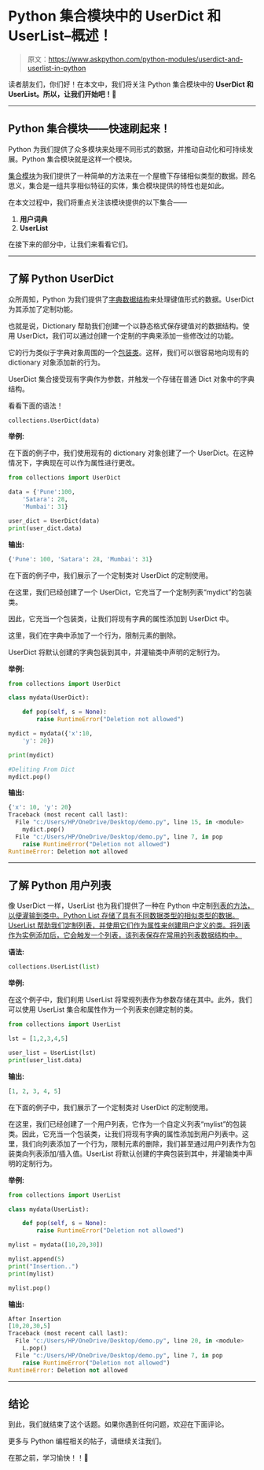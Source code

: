 # Python 集合模块中的 UserDict 和 UserList–概述！

> 原文：<https://www.askpython.com/python-modules/userdict-and-userlist-in-python>

读者朋友们，你们好！在本文中，我们将关注 Python 集合模块中的 **UserDict 和 UserList。所以，让我们开始吧！🙂**

* * *

## Python 集合模块——快速刷起来！

Python 为我们提供了众多模块来处理不同形式的数据，并推动自动化和可持续发展。Python 集合模块就是这样一个模块。

[集合模块](https://www.askpython.com/python-modules/python-collections)为我们提供了一种简单的方法来在一个屋檐下存储相似类型的数据。顾名思义，集合是一组共享相似特征的实体，集合模块提供的特性也是如此。

在本文过程中，我们将重点关注该模块提供的以下集合——

1.  **用户词典**
2.  **UserList**

在接下来的部分中，让我们来看看它们。

* * *

## 了解 Python UserDict

众所周知，Python 为我们提供了[字典数据结构](https://www.askpython.com/python/dictionary/python-dictionary-dict-tutorial)来处理键值形式的数据。UserDict 为其添加了定制功能。

也就是说，Dictionary 帮助我们创建一个以静态格式保存键值对的数据结构。使用 UserDict，我们可以通过创建一个定制的字典来添加一些修改过的功能。

它的行为类似于字典对象周围的一个[包装类](https://www.askpython.com/python/examples/decorators-in-python)。这样，我们可以很容易地向现有的 dictionary 对象添加新的行为。

UserDict 集合接受现有字典作为参数，并触发一个存储在普通 Dict 对象中的字典结构。

看看下面的语法！

```py
collections.UserDict(data)

```

**举例:**

在下面的例子中，我们使用现有的 dictionary 对象创建了一个 UserDict。在这种情况下，字典现在可以作为属性进行更改。

```py
from collections import UserDict 

data = {'Pune':100, 
	'Satara': 28, 
	'Mumbai': 31} 

user_dict = UserDict(data) 
print(user_dict.data)

```

**输出:**

```py
{'Pune': 100, 'Satara': 28, 'Mumbai': 31}

```

在下面的例子中，我们展示了一个定制类对 UserDict 的定制使用。

在这里，我们已经创建了一个 UserDict，它充当了一个定制列表“mydict”的包装类。

因此，它充当一个包装类，让我们将现有字典的属性添加到 UserDict 中。

这里，我们在字典中添加了一个行为，限制元素的删除。

UserDict 将默认创建的字典包装到其中，并灌输类中声明的定制行为。

**举例:**

```py
from collections import UserDict

class mydata(UserDict):

	def pop(self, s = None):
		raise RuntimeError("Deletion not allowed")

mydict = mydata({'x':10,
    'y': 20})

print(mydict)

#Deliting From Dict
mydict.pop()

```

**输出:**

```py
{'x': 10, 'y': 20}
Traceback (most recent call last):
  File "c:/Users/HP/OneDrive/Desktop/demo.py", line 15, in <module>
    mydict.pop()
  File "c:/Users/HP/OneDrive/Desktop/demo.py", line 7, in pop      
    raise RuntimeError("Deletion not allowed")
RuntimeError: Deletion not allowed

```

* * *

## 了解 Python 用户列表

像 UserDict 一样，UserList 也为我们提供了一种在 Python 中定制[列表的方法，以便灌输到类中。Python List 存储了具有不同数据类型的相似类型的数据。UserList 帮助我们定制列表，并使用它们作为属性来创建用户定义的类。将列表作为实例添加后，它会触发一个列表，该列表保存在常用的列表数据结构中。](https://www.askpython.com/python/difference-between-python-list-vs-array)

**语法:**

```py
collections.UserList(list)

```

**举例:**

在这个例子中，我们利用 UserList 将常规列表作为参数存储在其中。此外，我们可以使用 UserList 集合和属性作为一个列表来创建定制的类。

```py
from collections import UserList 

lst = [1,2,3,4,5]

user_list = UserList(lst) 
print(user_list.data) 

```

**输出:**

```py
[1, 2, 3, 4, 5]

```

在下面的例子中，我们展示了一个定制类对 UserDict 的定制使用。

在这里，我们已经创建了一个用户列表，它作为一个自定义列表“mylist”的包装类。因此，它充当一个包装类，让我们将现有字典的属性添加到用户列表中。这里，我们向列表添加了一个行为，限制元素的删除，我们甚至通过用户列表作为包装类向列表添加/插入值。UserList 将默认创建的字典包装到其中，并灌输类中声明的定制行为。

**举例:**

```py
from collections import UserList

class mydata(UserList):

	def pop(self, s = None):
		raise RuntimeError("Deletion not allowed")

mylist = mydata([10,20,30])

mylist.append(5)
print("Insertion..")
print(mylist)

mylist.pop()

```

**输出:**

```py
After Insertion
[10,20,30,5]
Traceback (most recent call last):
  File "c:/Users/HP/OneDrive/Desktop/demo.py", line 20, in <module>
    L.pop()
  File "c:/Users/HP/OneDrive/Desktop/demo.py", line 7, in pop
    raise RuntimeError("Deletion not allowed")
RuntimeError: Deletion not allowed

```

* * *

## 结论

到此，我们就结束了这个话题。如果你遇到任何问题，欢迎在下面评论。

更多与 Python 编程相关的帖子，请继续关注我们。

在那之前，学习愉快！！🙂